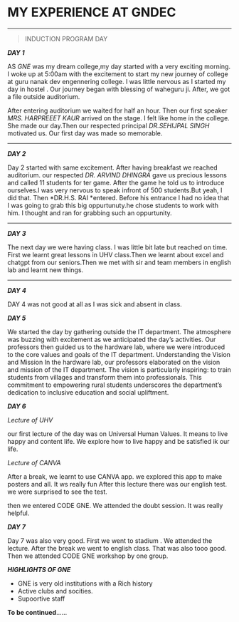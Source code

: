 # MY EXPERIENCE AT GNDEC

---

> INDUCTION PROGRAM DAY

***DAY 1***

AS *GNE* was my dream college,my day started with a very exciting morning. I woke up at 5:00am with the excitement to start my new journey of college at guru nanak dev engennering college. I was little nervous as I started my day in hostel .  Our journey began with blessing of waheguru ji. After, we got a file outside auditorium.

After entering auditorium we waited for half an hour. Then our first speaker *MRS. HARPREEET KAUR* arrived on the stage. I
felt like home in the college. She made our day.Then our respected principal *DR.SEHIJPAL SINGH* motivated us.
Our first day was made so memorable.

---

***DAY 2***

Day 2 started with same excitement. After having breakfast we reached auditorium. our respected *DR. ARVIND DHINGRA*
gave us precious lessons and called 11 students for ter game. After the game he told us to introduce ourselves.I was very nervous to speak infront of 500 students.But yeah, I did that.
Then *DR.H.S. RAI *entered. Before his entrance I had no idea that I was going to grab this big oppurtunuty.he chose students to work with him. I thought and ran for grabbing such an oppurtunity.

---

***DAY 3***

The next day we were having class. I was little bit late but reached on time. First we learnt great lessons in UHV class.Then we learnt about excel and chatgpt from our seniors.Then we met with sir and team members in english lab and learnt new things.

---

***DAY 4***

DAY 4 was not good at all as I was sick and absent in class. 

***DAY 5***

We started the day by gathering outside the IT department. The atmosphere was buzzing with excitement as we anticipated the day’s activities. Our professors then guided us to the hardware lab, where we were introduced to the core values and goals of the IT department.
Understanding the Vision and Mission
In the hardware lab, our professors elaborated on the vision and mission of the IT department. The vision is particularly inspiring: to train students from villages and transform them into professionals. This commitment to empowering rural students underscores the department’s dedication to inclusive education and social upliftment.

***DAY 6***

*Lecture of UHV*

our first lecture of the day was on Universal Human Values. It means to live happy and content life. We explore how to live happy and be satisfied ik our life. 

*Lecture of CANVA*

After a break, we learnt to use CANVA app. we explored this app to make posters and all. It ws really fun  After this lecture there was our english test. we were surprised to see the test. 

then we entered CODE GNE. We attended the doubt session. It was really helpful. 



***DAY 7***


 Day 7 was also very good. First we went to stadium . We attended the lecture. After the break we went to english class. That was also tooo good. Then we attended CODE GNE workshop by one group. 

 
***HIGHLIGHTS OF GNE***

- GNE is very old institutions with a Rich history
- Active clubs and socities.
- Supoortive staff


**To be continued**......



